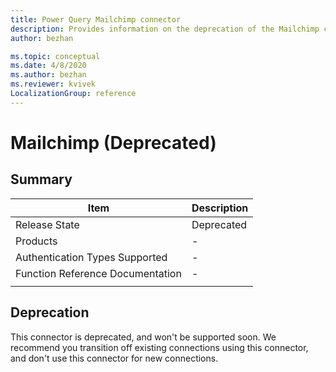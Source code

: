 ```yaml
---
title: Power Query Mailchimp connector
description: Provides information on the deprecation of the Mailchimp connector.
author: bezhan

ms.topic: conceptual
ms.date: 4/8/2020
ms.author: bezhan
ms.reviewer: kvivek
LocalizationGroup: reference
---
```


# Mailchimp (Deprecated)

## Summary

| Item | Description |
| ---- | ----------- |
| Release State | Deprecated |
| Products | - |
| Authentication Types Supported | - |
| Function Reference Documentation | - |
| | |

## Deprecation

This connector is deprecated, and won't be supported soon. We recommend you transition off existing connections using this connector, and don't use this connector for new connections. 
